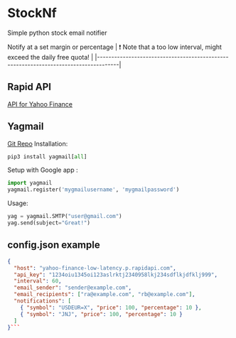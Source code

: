 # StockNf
Simple python stock email notifier

Notify at a set margin or percentage
| :exclamation:  Note that a too low interval, might exceed the daily free quota!   |
|-------------------------------------------------------------------------------------|
## Rapid API
<a href="https://rapidapi.com/">API for Yahoo Finance</a>
## Yagmail
<a href="https://github.com/kootenpv/yagmail">Git Repo</a>
Installation:
```python
pip3 install yagmail[all]
```
Setup with Google app :
```python
import yagmail
yagmail.register('mygmailusername', 'mygmailpassword')
```
Usage:
```python
yag = yagmail.SMTP("user@gmail.com")
yag.send(subject="Great!")
```
## config.json example
```json
{
  "host": "yahoo-finance-low-latency.p.rapidapi.com",
  "api_key": "1234oiu1345oi123aslrktj2340958lkj234sdflkjdfklj999",
  "interval": 60,
  "email_sender": "sender@example.com",
  "email_recipients": ["ra@example.com", "rb@example.com"],
  "notifications": [
    { "symbol": "USDEUR=X", "price": 100, "percentage": 10 },
    { "symbol": "JNJ", "price": 100, "percentage": 10 }
  ]
}```
